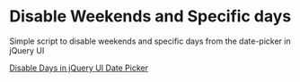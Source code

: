 Disable Weekends and Specific days
==========================================

Simple script to disable weekends and specific days from the date-picker in jQuery UI

<a href="http://webtricksandtreats.com/disable-specific-days-jquery-ui-date-picker/">Disable Days in jQuery UI Date Picker</a>
